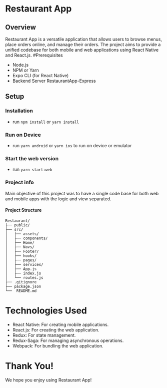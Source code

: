 # Restaurant App
## Overview
Restaurant App is a versatile application that allows users to browse menus, place orders online, and manage their orders. The project aims to provide a unified codebase for both mobile and web applications using React Native and React.js.
#Prerequisites
- Node.js
- NPM or Yarn
- Expo CLI (for React Native)
- Backend Server RestaurantApp-Express
## Setup

### Installation

- run `npm install` or `yarn install`

### Run on Device

- run `yarn android` or `yarn ios` to run on device or emulator

### Start the web version

- run `yarn start:web`

### Project info


Main objective of this project was to have a single code base for both 
web and mobile apps with the logic and view separated.

#### Project Structure

```
Restaurant/
├── public/
├── src/
│   ├── assets/
│   ├── components/
│   ├── Home/
│   ├── Navs/
│   ├── Footer/
│   ├── hooks/
│   ├── pages/
│   ├── services/
│   ├── App.js
│   ├── index.js
│   └── routes.js
├── .gitignore
├── package.json
└──  README.md
```

# Technologies Used
- React Native: For creating mobile applications.
- React.js: For creating the web application.
- Redux: For state management.
- Redux-Saga: For managing asynchronous operations.
- Webpack: For bundling the web application.
# Thank You!
We hope you enjoy using Restaurant App!
